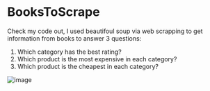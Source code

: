 # BooksToScrape

Check my code out, I used beautifoul soup via web scrapping to get information from books to answer 3 questions:

1. Which category has the best rating?
2. Which product is the most expensive in each category?
3. Which product is the cheapest in each category?

![image](https://user-images.githubusercontent.com/85264359/134786320-ef111f89-95e4-489b-b6a5-d3a1479da850.png)

